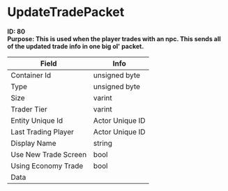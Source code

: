 # UpdateTradePacket

**ID: 80**  
**Purpose: This is used when the player trades with an npc. This sends all of the updated trade info in one big ol' packet.**  

<table><thead><tr><th>Field</th><th>Info</th></tr></thead><tbody>
<tr><td>Container Id</td><td>unsigned byte</td></tr>
<tr><td>Type</td><td>unsigned byte</td></tr>
<tr><td>Size</td><td>varint</td></tr>
<tr><td>Trader Tier</td><td>varint</td></tr>
<tr><td>Entity Unique Id</td><td>Actor Unique ID</td></tr>
<tr><td>Last Trading Player</td><td>Actor Unique ID</td></tr>
<tr><td>Display Name</td><td>string</td></tr>
<tr><td>Use New Trade Screen</td><td>bool</td></tr>
<tr><td>Using Economy Trade</td><td>bool</td></tr>
<tr><td>Data</td><td></td></tr>
</tbody></table>